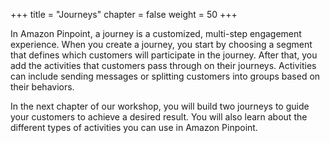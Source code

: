 +++
title = "Journeys"
chapter = false
weight = 50
+++

In Amazon Pinpoint, a journey is a customized, multi-step engagement experience. When you create a journey, you start by choosing a segment that defines which customers will participate in the journey. After that, you add the activities that customers pass through on their journeys. Activities can include sending messages or splitting customers into groups based on their behaviors.

In the next chapter of our workshop, you will build two journeys to guide your customers to achieve a desired result. You will also learn about the different types of activities you can use in Amazon Pinpoint.
